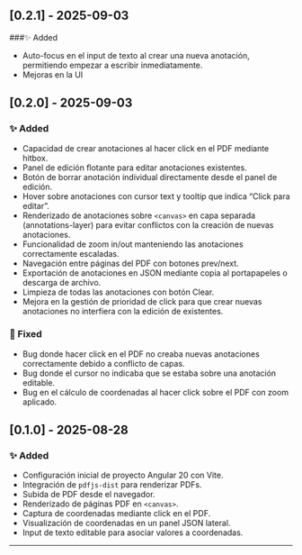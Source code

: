 ## [0.2.1] - 2025-09-03
###✨ Added
- Auto-focus en el input de texto al crear una nueva anotación, permitiendo empezar a escribir inmediatamente.
- Mejoras en la UI

## [0.2.0] - 2025-09-03
### ✨ Added
- Capacidad de crear anotaciones al hacer click en el PDF mediante hitbox.
- Panel de edición flotante para editar anotaciones existentes.
- Botón de borrar anotación individual directamente desde el panel de edición.
- Hover sobre anotaciones con cursor text y tooltip que indica “Click para editar”.
- Renderizado de anotaciones sobre `<canvas>` en capa separada (annotations-layer) para evitar conflictos con la creación de nuevas anotaciones.
- Funcionalidad de zoom in/out manteniendo las anotaciones correctamente escaladas.
- Navegación entre páginas del PDF con botones prev/next.
- Exportación de anotaciones en JSON mediante copia al portapapeles o descarga de archivo.
- Limpieza de todas las anotaciones con botón Clear.
- Mejora en la gestión de prioridad de click para que crear nuevas anotaciones no interfiera con la edición de existentes.
### 🐛 Fixed
- Bug donde hacer click en el PDF no creaba nuevas anotaciones correctamente debido a conflicto de capas.
- Bug donde el cursor no indicaba que se estaba sobre una anotación editable.
- Bug en el cálculo de coordenadas al hacer click sobre el PDF con zoom aplicado.

## [0.1.0] - 2025-08-28
### ✨ Added
- Configuración inicial de proyecto Angular 20 con Vite.
- Integración de `pdfjs-dist` para renderizar PDFs.
- Subida de PDF desde el navegador.
- Renderizado de páginas PDF en `<canvas>`.
- Captura de coordenadas mediante click en el PDF.
- Visualización de coordenadas en un panel JSON lateral.
- Input de texto editable para asociar valores a coordenadas.
---